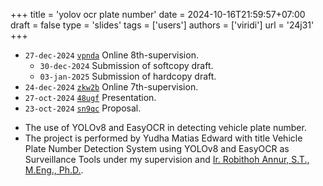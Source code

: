 +++
title = 'yolov ocr plate number'
date = 2024-10-16T21:59:57+07:00
draft = false
type = 'slides'
tags = ['users']
authors = ['viridi']
url = '24j31'
+++
<!--more-->

+ `27-dec-2024` [`vpnda`](https://osf.io/vpnda) Online 8th-supervision.
  - `30-dec-2024` Submission of softcopy draft.
  - `03-jan-2025` Submission of hardcopy draft.
+ `24-dec-2024` [`zkw2b`](https://osf.io/zkw2b) Online 7th-supervision.
+ `27-oct-2024` [`48ugf`](https://osf.io/48ugf) Presentation.
+ `23-oct-2024` [`sn9qc`](https://osf.io/sn9qc) Proposal.

- The use of YOLOv8 and EasyOCR in detecting vehicle plate number.
- The project is performed by Yudha Matias Edward with title Vehicle Plate Number Detection System using YOLOv8 and EasyOCR as Surveillance Tools under my supervision and [Ir. Robithoh Annur, S.T., M.Eng., Ph.D.](https://itb.ac.id/staf/profil/robithoh-annur).
